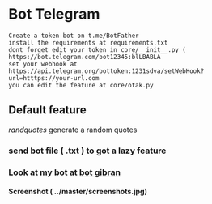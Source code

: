 # Bot Telegram 


```
Create a token bot on t.me/BotFather
install the requirements at requirements.txt
dont forget edit your token in core/__init__.py ( https://bot.telegram.com/bot12345:blLBABLA
set your webhook at https://api.telegram.org/bottoken:1231sdva/setWebHook?url=htttps://your-url.com
you can edit the feature at core/otak.py

```


## Default feature

*randquotes* generate a random quotes

### send bot file ( .txt ) to got a lazy feature


### Look at my bot at [ bot gibran ]( https://t.me/gbrn_bot )

#### Screenshot ( ../master/screenshots.jpg)
